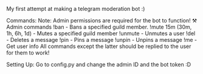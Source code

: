 My first attempt at making a telegram moderation bot :)

Commands: 
Note: Admin permissions are required for the bot to function!
                         ⚒ Admin commands
                         !ban - Bans a specified guild member.
                         !mute 15m (30m, 1h, 6h, 1d) - Mutes a specified guild member
                         !unmute - Unmutes a user
                         !del - Deletes a message
                         !pin - Pins a message
                         !unpin - Unpins a message
                         !me - Get user info
                         All commands except the latter should be replied to the user for them to work! 
                         
Setting Up:
Go to config.py and change the admin ID and the bot token :D
